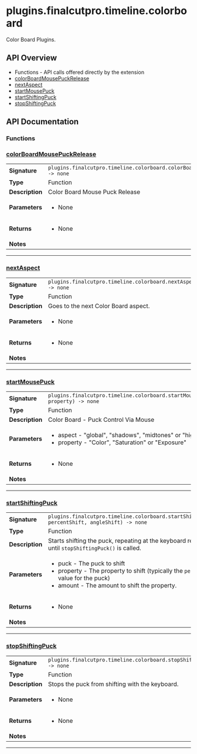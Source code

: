 # plugins.finalcutpro.timeline.colorboard

Color Board Plugins.

## API Overview
* Functions - API calls offered directly by the extension
 * [colorBoardMousePuckRelease](#colorboardmousepuckrelease)
 * [nextAspect](#nextaspect)
 * [startMousePuck](#startmousepuck)
 * [startShiftingPuck](#startshiftingpuck)
 * [stopShiftingPuck](#stopshiftingpuck)

## API Documentation

### Functions


### [colorBoardMousePuckRelease](#colorboardmousepuckrelease)

|                                             |                                                                                     |
| --------------------------------------------|-------------------------------------------------------------------------------------|
| **Signature**                               | `plugins.finalcutpro.timeline.colorboard.colorBoardMousePuckRelease() -> none`                                                                    |
| **Type**                                    | Function                                                                     |
| **Description**                             | Color Board Mouse Puck Release                                                                     |
| **Parameters**                              | <ul><li>None</li></ul> |
| **Returns**                                 | <ul><li>None</li></ul>          |
| **Notes**                                   | <ul></ul>                |

---

### [nextAspect](#nextaspect)

|                                             |                                                                                     |
| --------------------------------------------|-------------------------------------------------------------------------------------|
| **Signature**                               | `plugins.finalcutpro.timeline.colorboard.nextAspect() -> none`                                                                    |
| **Type**                                    | Function                                                                     |
| **Description**                             | Goes to the next Color Board aspect.                                                                     |
| **Parameters**                              | <ul><li>None</li></ul> |
| **Returns**                                 | <ul><li>None</li></ul>          |
| **Notes**                                   | <ul></ul>                |

---

### [startMousePuck](#startmousepuck)

|                                             |                                                                                     |
| --------------------------------------------|-------------------------------------------------------------------------------------|
| **Signature**                               | `plugins.finalcutpro.timeline.colorboard.startMousePuck(aspect, property) -> none`                                                                    |
| **Type**                                    | Function                                                                     |
| **Description**                             | Color Board - Puck Control Via Mouse                                                                     |
| **Parameters**                              | <ul><li>aspect - "global", "shadows", "midtones" or "highlights"</li><li>property - "Color", "Saturation" or "Exposure"</li></ul> |
| **Returns**                                 | <ul><li>None</li></ul>          |
| **Notes**                                   | <ul></ul>                |

---

### [startShiftingPuck](#startshiftingpuck)

|                                             |                                                                                     |
| --------------------------------------------|-------------------------------------------------------------------------------------|
| **Signature**                               | `plugins.finalcutpro.timeline.colorboard.startShiftingPuck(puck, percentShift, angleShift) -> none`                                                                    |
| **Type**                                    | Function                                                                     |
| **Description**                             | Starts shifting the puck, repeating at the keyboard repeat rate. Runs until `stopShiftingPuck()` is called.                                                                     |
| **Parameters**                              | <ul><li>puck         - The puck to shift</li><li>property     - The property to shift (typically the `percent` or `angle` value for the puck)</li><li>amount       - The amount to shift the property.</li></ul> |
| **Returns**                                 | <ul><li>None</li></ul>          |
| **Notes**                                   | <ul></ul>                |

---

### [stopShiftingPuck](#stopshiftingpuck)

|                                             |                                                                                     |
| --------------------------------------------|-------------------------------------------------------------------------------------|
| **Signature**                               | `plugins.finalcutpro.timeline.colorboard.stopShiftingPuck() -> none`                                                                    |
| **Type**                                    | Function                                                                     |
| **Description**                             | Stops the puck from shifting with the keyboard.                                                                     |
| **Parameters**                              | <ul><li>None</li></ul> |
| **Returns**                                 | <ul><li>None</li></ul>          |
| **Notes**                                   | <ul></ul>                |

---
